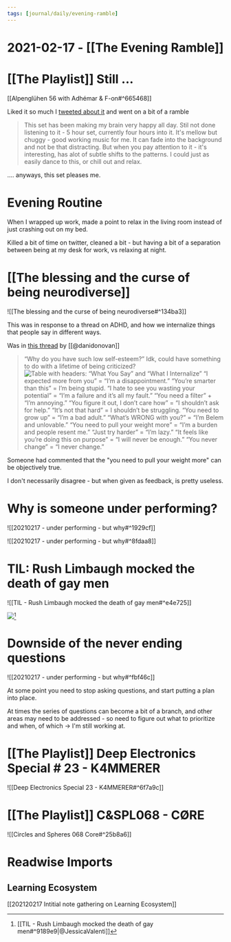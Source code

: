 ```yaml
---
tags: [journal/daily/evening-ramble]
---
```


# 2021-02-17 - [[The Evening Ramble]]

# [[The Playlist]] Still ...

[[Alpenglühen 56 with Adhémar & F-on#^665468]]

Liked it so much I [tweeted about it](https://twitter.com/evan_just_evan/status/1362188911997558785) and went on a bit of a ramble 

> This set has been making my brain very happy all day. Stil not done listening to it - 5 hour set, currently four hours into it. It's mellow but chuggy - good working music for me.
> It can fade into the background and not be that distracting. But when you pay attention to it - it's interesting, has alot of subtle shifts to the patterns. I could just as easily dance to this, or chill out and relax.

.... anyways, this set pleases me.

# Evening Routine

When I wrapped up work, made a point to relax in the living room instead of just crashing out on my bed. 

Killed a bit of time on twitter, cleaned a bit - but having a bit of a separation between being at my desk for work, vs relaxing at night. 

# [[The blessing and the curse of being neurodiverse]]

![[The blessing and the curse of being neurodiverse#^134ba3]]

This was in response to a thread on ADHD, and how we internalize things that people say in different ways.

Was in [this thread](https://twitter.com/danidonovan/status/1361816703760539650) by [[@danidonovan]]

> “Why do you have such low self-esteem?” Idk, could have something to do with a lifetime of being criticized?
> ![Table with headers: “What You Say” and “What I Internalize”
“I expected more from you” = “I’m a disappointment.”
“You’re smarter than this” = I’m being stupid.
“I hate to see you wasting your potential” = “I’m a failure and it’s all my fault.”
“You need a filter” + “I’m annoying.”
“You figure it out, I don’t care how” = “I shouldn’t ask for help.”
“It’s not that hard” = I shouldn’t be struggling.
“You need to grow up” = “I’m a bad adult.”
“What’s WRONG with you?” = “I’m Belem and unlovable.”
“You need to pull your weight more” = “I’m a burden and people resent me.”
“Just try harder” = “I’m lazy.”
“It feels like you’re doing this on purpose” = “I will never be enough.”
“You never change” = “I never change.”](https://pbs.twimg.com/media/EuYlEbFWgAcsX_P?format=jpg&name=large)

Someone had commented that the "you need to pull your weight more" can be objectively true. 

I don't necessarily disagree - but when given as feedback, is pretty useless. 

# Why is someone under performing?

![[20210217 - under performing - but why#^1929cf]]

![[20210217 - under performing - but why#^8fdaa8]]

# TIL: Rush Limbaugh mocked the death of gay men 

![[TIL - Rush Limbaugh mocked the death of gay men#^e4e725]]

![](https://www.snopes.com/tachyon/2021/02/aids-update.jpg)[^rl]

[^rl]: [[TIL - Rush Limbaugh mocked the death of gay men#^9189e9|@JessicaValenti]]


# Downside of the never ending questions

![[20210217 - under performing - but why#^fbf46c]]

At some point you need to stop asking questions, and start putting a plan into place. 

At times the series of questions can become a bit of a branch, and other areas may need to be addressed - so need to figure out what to prioritize and when, of which -> I'm still working at.

# [[The Playlist]] Deep Electronics Special # 23 - K4MMERER

![[Deep Electronics Special 23 - K4MMERER#^6f7a9c]]

# [[The Playlist]] C&SPL068 - CØRE

![[Circles and Spheres 068 Core#^25b8a6]]

# Readwise Imports

## Learning Ecosystem 

[[202120217 Intitial note gathering on Learning Ecosystem]]
